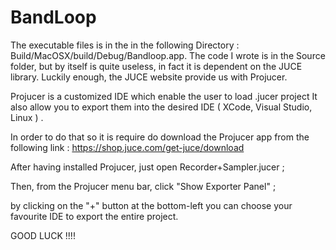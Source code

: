 # BandLoop

The executable files is in the in the following Directory : Build/MacOSX/build/Debug/Bandloop.app. 
The code I wrote is in the Source folder, but by itself is quite useless, 
in fact it is dependent on the JUCE library. 
Luckily enough, the JUCE website provide us with Projucer.

Projucer is a customized IDE which enable the user to load .jucer project
It also allow you to export them into the desired IDE ( XCode, Visual Studio, Linux ) .

In order to do that so it is require do download the Projucer app from the following link :
https://shop.juce.com/get-juce/download

After having installed Projucer,  just open Recorder+Sampler.jucer ;   

Then, from the Projucer menu bar, click  "Show Exporter Panel" ;

by clicking on the "+" button at the bottom-left you can choose your favourite IDE to export the entire project.

GOOD LUCK !!!!

